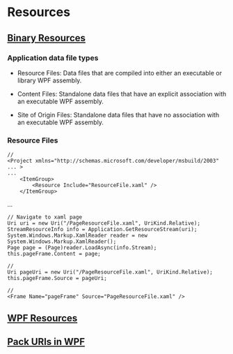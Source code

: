 
# Resources

## [Binary Resources](https://docs.microsoft.com/en-us/dotnet/desktop/wpf/app-development/wpf-application-resource-content-and-data-files?view=netframeworkdesktop-4.8)

### Application data file types

- Resource Files: Data files that are compiled into either an executable or library WPF assembly.

- Content Files: Standalone data files that have an explicit association with an executable WPF assembly.

- Site of Origin Files: Standalone data files that have no association with an executable WPF assembly.

### Resource Files

    //
    <Project xmlns="http://schemas.microsoft.com/developer/msbuild/2003" ... >  
    ...  
        <ItemGroup>  
            <Resource Include="ResourceFile.xaml" />  
        </ItemGroup>  
  ...  
    </Project>  

    // Navigate to xaml page
    Uri uri = new Uri("/PageResourceFile.xaml", UriKind.Relative);
    StreamResourceInfo info = Application.GetResourceStream(uri);
    System.Windows.Markup.XamlReader reader = new System.Windows.Markup.XamlReader();
    Page page = (Page)reader.LoadAsync(info.Stream);
    this.pageFrame.Content = page;

    //
    Uri pageUri = new Uri("/PageResourceFile.xaml", UriKind.Relative);
    this.pageFrame.Source = pageUri;

    //
    <Frame Name="pageFrame" Source="PageResourceFile.xaml" />

## [WPF Resources](https://docs.microsoft.com/en-us/dotnet/desktop/wpf/app-development/wpf-application-resource-content-and-data-files?view=netframeworkdesktop-4.8)

## [Pack URIs in WPF](https://docs.microsoft.com/en-us/dotnet/desktop/wpf/app-development/pack-uris-in-wpf?view=netframeworkdesktop-4.8)

